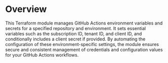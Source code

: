 # Overview

This Terraform module manages GitHub Actions environment variables and secrets for a specified repository and environment. It sets essential variables such as the subscription ID, tenant ID, and client ID, and conditionally includes a client secret if provided. By automating the configuration of these environment-specific settings, the module ensures secure and consistent management of credentials and configuration values for your GitHub Actions workflows.